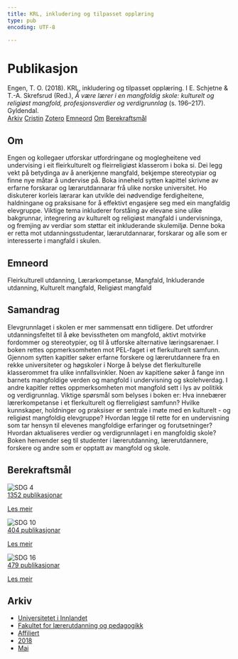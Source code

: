 ```yaml
---
title: KRL, inkludering og tilpasset opplæring
type: pub
encoding: UTF-8

---
```

<h1>Publikasjon</h1>
<article id="csl-bib-container-7V54S775" class="csl-bib-container">
  <div class="csl-bib-body"> <div class="csl-entry">Engen, T. O. (2018). KRL, inkludering og tilpasset opplæring. I E. Schjetne &#38; T.-A. Skrefsrud (Red.), <i>Å være lærer i en mangfoldig skole: kulturelt og religiøst mangfold, profesjonsverdier og verdigrunnlag</i> (s. 196–217). Gyldendal.</div> </div>
  <div class="csl-bib-buttons">
    <a href="#taxonomy-article-7V54S775" alt="archive" class="csl-bib-button">Arkiv</a>
    <a href="https://app.cristin.no/results/show.jsf?id=1586268" alt="Cristin" class="csl-bib-button">Cristin</a>
    <a href="http://zotero.org/groups/5881554/items/7V54S775" alt="Zotero" class="csl-bib-button">Zotero</a>
    <a href="#keywords-article-7V54S775" alt="keywords" class="csl-bib-button">Emneord</a>
    <a href="#about-article-7V54S775" alt="about_pub" class="csl-bib-button">Om</a>
    <a href="#sdg-article-7V54S775" alt="sdg" class="csl-bib-button">Berekraftsmål</a>
  </div>
  <div id="csl-bib-meta-container-7V54S775"></div>
</article>
<div id="csl-bib-meta-7V54S775" class="csl-bib-meta">
  <article id="about-article-7V54S775" class="about_pub-article">
    <h1>Om</h1>
    Engen og kollegaer utforskar utfordringane og moglegheitene ved undervising i eit fleirkulturelt og fleirreligiøst klasserom i boka si. Dei legg vekt på betydinga av å anerkjenne mangfald, bekjempe stereotypiar og finne nye måtar å undervise på. Boka inneheld sytten kapittel skrivne av erfarne forskarar og lærarutdannarar frå ulike norske universitet. Ho diskuterer korleis lærarar kan utvikle dei nødvendige ferdigheitene, haldningane og praksisane for å effektivt engasjere seg med ein mangfaldig elevgruppe. Viktige tema inkluderer forståing av elevane sine ulike bakgrunnar, integrering av kulturelt og religiøst mangfald i undervisninga, og fremjing av verdiar som støttar eit inkluderande skulemiljø. Denne boka er retta mot utdanningsstudentar, lærarutdannarar, forskarar og alle som er interesserte i mangfald i skulen.
  </article>
  <article id="keywords-article-7V54S775" class="keywords-article">
    <h1>Emneord</h1>
    Fleirkulturell utdanning, Lærarkompetanse, Mangfald, Inkluderande utdanning, Kulturelt mangfald, Religiøst mangfald
  </article>
  <article id="abstract-article-7V54S775" class="abstract-article">
    <h1>Samandrag</h1>
    Elevgrunnlaget i skolen er mer sammensatt enn tidligere. Det utfordrer utdanningsfeltet til å øke bevisstheten om mangfold, aktivt motvirke fordommer og stereotypier, og til å utforske alternative læringsarenaer. I boken rettes oppmerksomheten mot PEL-faget i et flerkulturelt samfunn. Gjennom sytten kapitler søker erfarne forskere og lærerutdannere fra en rekke universiteter og høgskoler i Norge å belyse det flerkulturelle klasserommet fra ulike innfallsvinkler. Noen av kapitlene søker å fange inn barnets mangfoldige verden og mangfold i undervisning og skolehverdag. I andre kapitler rettes oppmerksomheten mot mangfold sett i lys av politikk og verdigrunnlag. Viktige spørsmål som belyses i boken er: Hva innebærer lærerkompetanse i et flerkulturelt og flerreligiøst samfunn? Hvilke kunnskaper, holdninger og praksiser er sentrale i møte med en kulturelt - og religiøst mangfoldig elevgruppe? Hvordan legge til rette for en undervisning som tar hensyn til elevenes mangfoldige erfaringer og forutsetninger? Hvordan aktualiseres verdier og verdigrunnlaget i en mangfoldig skole? Boken henvender seg til studenter i lærerutdanning, lærerutdannere, forskere og andre som er opptatt av mangfold og skole.
  </article>
  <article id="sdg-article-7V54S775" class="sdg-article">
    <h1>Berekraftsmål</h1>
    <div class="sdg-container"><div id="sdg4" class="sdg">
        <img src="{{< params subfolder >}}images/sdg/sdg04_nn.png" class="image" alt="SDG 4">
        <div class="sdg-overlay">
          <a href="{{< params subfolder >}}nn/archive/?sdg=4#archive" class="sdg-publication-count"><span>1352</span> publikasjonar</a>
          <p><a href="https://fn.no/om-fn/fns-baerekraftsmaal/god-utdanning?lang=nno-NO" class="sdg-read-more">Les meir</a></p>
        </div>
      </div> <div id="sdg10" class="sdg">
        <img src="{{< params subfolder >}}images/sdg/sdg10_nn.png" class="image" alt="SDG 10">
        <div class="sdg-overlay">
          <a href="{{< params subfolder >}}nn/archive/?sdg=10#archive" class="sdg-publication-count"><span>404</span> publikasjonar</a>
          <p><a href="https://fn.no/om-fn/fns-baerekraftsmaal/mindre-ulikhet?lang=nno-NO" class="sdg-read-more">Les meir</a></p>
        </div>
      </div> <div id="sdg16" class="sdg">
        <img src="{{< params subfolder >}}images/sdg/sdg16_nn.png" class="image" alt="SDG 16">
        <div class="sdg-overlay">
          <a href="{{< params subfolder >}}nn/archive/?sdg=16#archive" class="sdg-publication-count"><span>479</span> publikasjonar</a>
          <p><a href="https://fn.no/om-fn/fns-baerekraftsmaal/fred-rettferdighet-og-velfungerende-institusjoner?lang=nno-NO" class="sdg-read-more">Les meir</a></p>
        </div>
      </div></div>
  </article>
  <article id="taxonomy-article-7V54S775" class="taxonomy-article">
    <h1>Arkiv</h1>
    <ul>
      <li><a href="{{< params subfolder >}}nn/archive/?key=3DCRN523">Universitetet i Innlandet</a></li>
      <li><a href="{{< params subfolder >}}nn/archive/?key=WYNZA47F">Fakultet for lærerutdanning og pedagogikk</a></li>
      <li><a href="{{< params subfolder >}}nn/archive/?key=2ZAN5K7T">Affiliert</a></li>
      <li><a href="{{< params subfolder >}}nn/archive/?key=QU482WF9">2018</a></li>
      <li><a href="{{< params subfolder >}}nn/archive/?key=UDTELPG3">Mai</a></li>
    </ul>
  </article>
</div>
